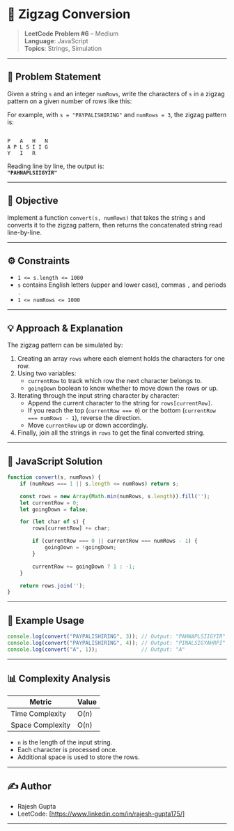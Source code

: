 # 🔀 Zigzag Conversion

> **LeetCode Problem #6** – Medium  
> **Language**: JavaScript  
> **Topics**: Strings, Simulation  

---

## 🧩 Problem Statement

Given a string `s` and an integer `numRows`, write the characters of `s` in a zigzag pattern on a given number of rows like this:

For example, with `s = "PAYPALISHIRING"` and `numRows = 3`, the zigzag pattern is:

```

P   A   H   N
A P L S I I G
Y   I   R

````

Reading line by line, the output is:  
**`"PAHNAPLSIIGYIR"`**

---

## 🎯 Objective

Implement a function `convert(s, numRows)` that takes the string `s` and converts it to the zigzag pattern, then returns the concatenated string read line-by-line.

---

## ⚙️ Constraints

- `1 <= s.length <= 1000`
- `s` contains English letters (upper and lower case), commas `,` and periods `.`
- `1 <= numRows <= 1000`

---

## 💡 Approach & Explanation

The zigzag pattern can be simulated by:

1. Creating an array `rows` where each element holds the characters for one row.
2. Using two variables:
   - `currentRow` to track which row the next character belongs to.
   - `goingDown` boolean to know whether to move down the rows or up.
3. Iterating through the input string character by character:
   - Append the current character to the string for `rows[currentRow]`.
   - If you reach the top (`currentRow === 0`) or the bottom (`currentRow === numRows - 1`), reverse the direction.
   - Move `currentRow` up or down accordingly.
4. Finally, join all the strings in `rows` to get the final converted string.

---

## 🧠 JavaScript Solution

```javascript
function convert(s, numRows) {
    if (numRows === 1 || s.length <= numRows) return s;

    const rows = new Array(Math.min(numRows, s.length)).fill('');
    let currentRow = 0;
    let goingDown = false;

    for (let char of s) {
        rows[currentRow] += char;

        if (currentRow === 0 || currentRow === numRows - 1) {
            goingDown = !goingDown;
        }

        currentRow += goingDown ? 1 : -1;
    }

    return rows.join('');
}
````

---

## 🧪 Example Usage

```javascript
console.log(convert("PAYPALISHIRING", 3)); // Output: "PAHNAPLSIIGYIR"
console.log(convert("PAYPALISHIRING", 4)); // Output: "PINALSIGYAHRPI"
console.log(convert("A", 1));              // Output: "A"
```

---

## 📊 Complexity Analysis

| Metric           | Value |
| ---------------- | ----- |
| Time Complexity  | O(n)  |
| Space Complexity | O(n)  |

* `n` is the length of the input string.
* Each character is processed once.
* Additional space is used to store the rows.

---

## ✍️ Author

* Rajesh Gupta
* LeetCode: \[https://www.linkedin.com/in/rajesh-gupta175/]

---
